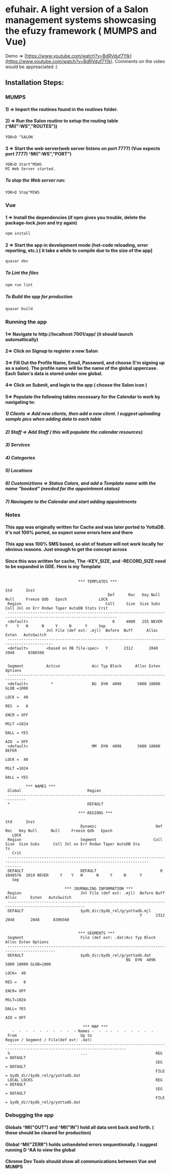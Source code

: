 # efuhair. A light version of a Salon management systems showcasing the efuzy framework ( MUMPS and Vue)

Demo => [https://www.youtube.com/watch?v=BdRVduf7Ylk](https://www.youtube.com/watch?v=BdRVduf7Ylk). Comments on the video would be appreaciated :)


## Installation Steps:
### MUMPS

#### 1) => Import the routines found in the routines folder.
#### 2) => Run the Salon routine to setup the routing table (^MI(":WS","ROUTES"))
 ```
 YDB>D ^SALON
 ```
#### 3 => Start the web server(web server listens on port 7777) (Vue expects port 7777) ^MI(":WS","PORT") 
```
YDB>D Start^MIWS
MI Web Server started.
```
##### To stop the Web server run:
```
YDB>D Stop^MIWS
```

### Vue
#### 1 => Install the dependencies (if npm gives you trouble, delete the package-lock.json and try again)
```bash
npm install
```
#### 2 => Start the app in development mode (hot-code reloading, error reporting, etc.) [ it take a while to compile due to the size of the app]
```bash
quasar dev
```
##### To Lint the files
```bash
npm run lint
```
##### To Build the app for production
```bash
quasar build
```

### Running the app
#### 1=> Navigate to http://localhost:7001/app/ (it should launch automattically)
#### 2=> Click on Signup to register a new Salon
#### 3=> Fill Out the Profile Name, Email, Password, and choose (I'm signing up as a salon). The profile name will be the name of the global uppercase. Each Salon's data is stored under one global.
#### 4=> Click on Submit, and login to the app ( choose the Salon icon )
#### 5=> Populate the following tables necessary for the Calendar to work by navigating to:
##### 1) Clients => Add new clients, then add a new client. I suggest uploading sample pics when adding data to each table
##### 2) Staff => Add Staff ( this will populate the calendar resources)
##### 3) Services
##### 4) Categories
##### 5) Locations
##### 6) Customiztions => Status Colors, and add a Template name with the name "booked" (needed for the appointment status)
##### 7) Naviagate to the Calendar and start adding appointments



### Notes
#### This app was originally written for Cache and was later ported to YottaDB. it's not 100% ported, so expect some errors here and there
#### This app was 100% SMS based, so alot of feature will not work locally for obvious reasons. Just enough to get the concept across
#### Since this was written for cache, The -KEY_SIZE, and -RECORD_SIZE need to be expanded in GDE. Here is my Template
```

                                *** TEMPLATES ***
                                                                          Std      Inst
                                             Def      Rec   Key Null      Null     Freeze Qdb   Epoch              LOCK
 Region                                     Coll     Size  Size Subs      Coll Jnl on Err Rndwn Taper AutoDB Stats Crit
 ----------------------------------------------------------------------------------------------------------------------
 <default>                                     0     4080   255 NEVER     Y    Y   N      N     Y     N      Y     Sep
                  Jnl File (def ext: .mjl)  Before  Buff      Alloc      Exten   AutoSwitch
 ------------------------------------------------------------------------------------------
 <default>        <based on DB file-spec>   Y       2312       2048       2048      8386560


 Segment          Active              Acc Typ Block      Alloc Exten Options
 ------------------------------------------------------------------------------
 <default>          *                 BG  DYN  4096       5000 10000 GLOB =1000
                                                                     LOCK =  40
                                                                     RES  =   0
                                                                     ENCR = OFF
                                                                     MSLT =1024
                                                                     DALL = YES
                                                                     AIO  = OFF
 <default>                            MM  DYN  4096       5000 10000 DEFER
                                                                     LOCK =  40
                                                                     MSLT =1024
                                                                     DALL = YES

         *** NAMES ***
 Global                             Region
 ------------------------------------------------------------------------------
 *                                  DEFAULT

                                *** REGIONS ***
                                                                                               Std      Inst
                                 Dynamic                          Def      Rec   Key Null      Null     Freeze Qdb   Epoch           
   LOCK
 Region                          Segment                         Coll     Size  Size Subs      Coll Jnl on Err Rndwn Taper AutoDB Sta
ts                                                                                                                                   
   Crit
 ------------------------------------------------------------------------------------------------------------------------------------
-------
 DEFAULT                         DEFAULT                            0  1048576  1019 NEVER     Y    Y   N      N     Y     N      Y  
   Sep

                          *** JOURNALING INFORMATION ***
 Region                          Jnl File (def ext: .mjl)  Before Buff      Alloc      Exten   AutoSwitch
 --------------------------------------------------------------------------------------------------------
 DEFAULT                         $ydb_dir/$ydb_rel/g/yottadb.mjl
                                                           Y      2312       2048       2048      8386560


                                *** SEGMENTS ***
 Segment                         File (def ext: .dat)Acc Typ Block      Alloc Exten Options
 -------------------------------------------------------------------------------------------
 DEFAULT                         $ydb_dir/$ydb_rel/g/yottadb.dat
                                                     BG  DYN  4096       5000 10000 GLOB=1000
                                                                                    LOCK=  40
                                                                                    RES =   0
                                                                                    ENCR= OFF
                                                                                    MSLT=1024
                                                                                    DALL= YES
                                                                                    AIO = OFF

                                  *** MAP ***
   -  -  -  -  -  -  -  -  -  - Names -  -  - -  -  -  -  -  -  -
 From                            Up to                            Region / Segment / File(def ext: .dat)
 --------------------------------------------------------------------------------------------------------------------------
 %                               ...                              REG = DEFAULT
                                                                  SEG = DEFAULT
                                                                  FILE = $ydb_dir/$ydb_rel/g/yottadb.dat
 LOCAL LOCKS                                                      REG = DEFAULT
                                                                  SEG = DEFAULT
                                                                  FILE = $ydb_dir/$ydb_rel/g/yottadb.dat

```


### Debugging the app
#### Globals ^MI("OUT") and ^MI("IN") hold all data sent back and forth. ( these should be cleared for production)
#### Global ^MI("ZERR") holds unhandeled errors sequentionally. I suggest running D ^AA to view the global
#### Chrome Dev Tools should show all communications between Vue and MUMPS

